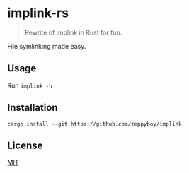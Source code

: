 # implink-rs

> Rewrite of implink in Rust for fun.

File symlinking made easy.

## Usage

Run `implink -h`

## Installation

```
cargo install --git https://github.com/teppyboy/implink
```

## License

[MIT](./LICENSE)
